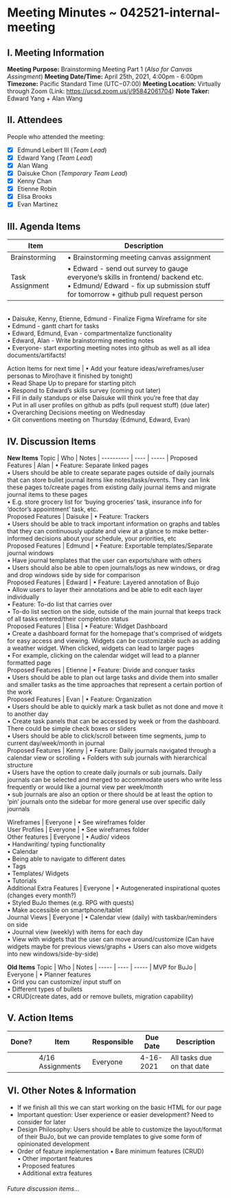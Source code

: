 # Meeting Minutes ~ 042521-internal-meeting
## I. Meeting Information
**Meeting Purpose:** Brainstorming Meeting Part 1 (*Also for Canvas Assingment*)
**Meeting Date/Time:** April 25th, 2021, 4:00pm - 6:00pm
**Timezone:** Pacific Standard Time (UTC−07:00)
**Meeting Location:** Virtually through Zoom (Link: https://ucsd.zoom.us/j/95842061704)
**Note Taker:** Edward Yang + Alan Wang

## II. Attendees
People who attended the meeting:
- [x] Edmund Leibert III (*Team Lead*)
- [x] Edward Yang (*Team Lead*)
- [x] Alan Wang
- [x] Daisuke Chon (*Temporary Team Lead*)
- [x] Kenny Chan
- [x] Etienne Robin
- [x] Elisa Brooks
- [x] Evan Martinez

## III. Agenda Items

Item | Description
---- | ----
Brainstorming | • Brainstorming meeting canvas assignment<br>
Task Assignment | • Edward - send out survey to gauge everyone’s skills in frontend/ backend etc. <br> • Edmund/ Edward - fix up submission stuff for tomorrow + github pull request person
 <br> • Daisuke, Kenny, Etienne, Edmund - Finalize Figma Wireframe for site
 <br> • Edmund - gantt chart for tasks <br> • Edward, Edmund, Evan - compartmentalize functionality
  <br> • Edward, Alan -  Write brainstorming meeting notes
  <br> • Everyone- start exporting meeting notes into github as well as all idea documents/artifacts!
  <br>

Action Items for next time | • Add your feature ideas/wireframes/user personas to Miro(have it finished by tonight)
 <br> • Read Shape Up to prepare for starting pitch
 <br>
• Respond to Edward’s skills survey (coming out later)
 <br>
• Fill in daily standups or else Daisuke will think you’re free that day  <br>
• Put in all user profiles on github as pdfs (pull request stuff) (due later)
<br>
• Overarching Decisions meeting on Wednesday
<br>
• Git conventions meeting on Thursday (Edmund, Edward, Evan)
<br>


## IV. Discussion Items

**New Items**
Topic | Who  | Notes |
---------- | ---- | ----- |
Proposed Features
| Alan | • Feature: Separate linked pages  <br>
• Users should be able to create separate pages outside of daily journals that can store bullet journal items like notes/tasks/events. They can link these pages to/create pages from existing daily journal items and migrate journal items to these pages <br>
• E.g. store grocery list for ‘buying groceries’ task, insurance info for ‘doctor’s appointment’ task, etc. <br>
Proposed Features | Daisuke | • Feature: Trackers
  <br> • Users should be able to track important information on graphs and tables that they can continuously update and view at a glance to make better-informed decisions about your schedule, your priorities, etc <br>
Proposed Features | Edmund | • Feature: Exportable templates/Separate journal windows <br>
• Have journal templates that the user can exports/share with others <br>
• Users should also be able to open journals/logs as new windows, or drag and drop windows side by side for comparison <br>
Proposed Features | Edward | • Feature: Layered annotation of Bujo <br>
• Allow users to layer their annotations and be able to edit each layer individually <br>
• Feature: To-do list that carries over <br>
• To-do list section on the side, outside of the main journal that keeps track of all tasks entered/their completion status <br>
Proposed Features | Elisa | • Feature: Widget Dashboard <br>
• Create a dashboard format for the homepage that's comprised of widgets for easy access and viewing. Widgets can be customizable such as adding a weather widget. When clicked, widgets can lead to larger pages <br>
• For example, clicking on the calendar widget will lead to a planner formatted page <br>
Proposed Features | Etienne | • Feature: Divide and conquer tasks <br>
• Users should be able to plan out large tasks and divide them into smaller and smaller tasks as the time approaches that represent a certain portion of the work <br>
Proposed Features | Evan | • Feature: Organization <br>
• Users should be able to quickly mark a task bullet as not done and move it to another day <br>
• Create task panels that can be accessed by week or from the dashboard. There could be simple check boxes or sliders <br>
• Users should be able to click/scroll between time segments, jump to current day/week/month in journal <br>
Proposed Features | Kenny | • Feature: Daily journals navigated through a calendar view or scrolling + Folders with sub journals with hierarchical structure
<br>
• Users have the option to create daily journals or sub journals. Daily journals can be selected and merged to accommodate users who write less frequently or would like a journal view per week/month
<br>
• sub journals are also an option or there should be at least the option to ‘pin’ journals onto the sidebar for more general use over specific daily journals
<br>

Wireframes | Everyone | • See wireframes folder <br>
User Profiles | Everyone | • See wireframes folder <br>
Other features | Everyone | • Audio/ videos  <br> • Handwriting/ typing functionality <br> • Calendar  <br> • Being able to navigate to different dates  <br> • Tags  <br> • Templates/ Widgets  <br> • Tutorials  <br>
Additional Extra Features | Everyone | • Autogenerated inspirational quotes (changes every month?)  <br> • Styled BuJo themes (e.g. RPG with quests)  <br> • Make accessible on smartphone/tablet  <br>
Journal Views | Everyone | • Calendar view (daily) with taskbar/reminders on side <br>
• Journal view (weekly) with items for each day  <br> • View with widgets that the  user can move around/customize  (Can have widgets maybe for previous views/graphs + Users can also move widgets into new windows/side-by-side) <br>

**Old Items**
Topic | Who  | Notes |
----- | ---- | ----- |
MVP for BuJo
 | Everyone | • Planner features  <br>
 • Grid you can customize/ input stuff on <br>
 • Different types of bullets  <br>
 • CRUD(create dates, add or remove bullets, migration capability) <br>


## V. Action Items
| Done? | Item | Responsible  | Due Date  | Description  |
| ----- | ---- | ------------ | --------- | --------- |
|    | 4/16 Assignments | Everyone          | 4-16-2021  | All tasks due on that date |

## VI. Other Notes & Information
- If we finish all this we can start working on the basic HTML for our page
- Important question: User experience or easier development? Need to consider for later
- Design Philosophy: Users should be able to customize the layout/format of their BuJo, but we can provide templates to give some form of opinionated development
- Order of feature implementation
• Bare minimum features (CRUD) <br>
• Other important features <br>
• Proposed features <br>
• Additional extra features <br>

###### Future discussion items...
